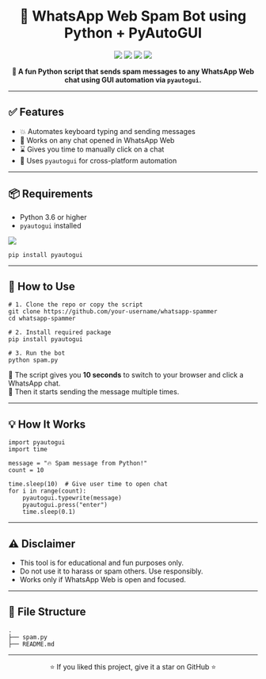 <!-- GitHub-Compatible README HTML -->

<h1 align="center">💬 WhatsApp Web Spam Bot using Python + PyAutoGUI</h1>

<p align="center">
  <img src="https://img.shields.io/badge/Python-3.8%2B-blue?logo=python" />
  <img src="https://img.shields.io/badge/Library-pyautogui-yellow?logo=python" />
  <img src="https://img.shields.io/badge/Platform-WhatsApp_Web-green?logo=whatsapp" />
  <img src="https://img.shields.io/badge/Automation-Keyboard/Mouse-red?logo=python" />
</p>

<p align="center">
  <strong>🚀 A fun Python script that sends spam messages to any WhatsApp Web chat using GUI automation via <code>pyautogui</code>.</strong>
</p>

<hr>

<h2>✅ Features</h2>
<ul>
  <li>💥 Automates keyboard typing and sending messages</li>
  <li>📱 Works on any chat opened in WhatsApp Web</li>
  <li>⌛ Gives you time to manually click on a chat</li>
  <li>🧠 Uses <code>pyautogui</code> for cross-platform automation</li>
</ul>

<hr>

<h2>📦 Requirements</h2>
<ul>
  <li>Python 3.6 or higher</li>
  <li><code>pyautogui</code> installed</li>
</ul>

<p>
  <a href="https://pypi.org/project/pyautogui/" target="_blank">
    <img src="https://img.shields.io/badge/pip%20install-pyautogui-orange?logo=pypi" />
  </a>
  <pre><code>pip install pyautogui</code></pre>
</p>

<hr>

<h2>🚀 How to Use</h2>

<pre><code># 1. Clone the repo or copy the script
git clone https://github.com/your-username/whatsapp-spammer
cd whatsapp-spammer

# 2. Install required package
pip install pyautogui

# 3. Run the bot
python spam.py
</code></pre>

<p>
  🔹 The script gives you <strong>10 seconds</strong> to switch to your browser and click a WhatsApp chat.<br>
  🔹 Then it starts sending the message multiple times.
</p>

<hr>

<h2>💡 How It Works</h2>

<pre><code>import pyautogui
import time

message = "🔥 Spam message from Python!"
count = 10

time.sleep(10)  # Give user time to open chat
for i in range(count):
    pyautogui.typewrite(message)
    pyautogui.press("enter")
    time.sleep(0.1)
</code></pre>

<hr>

<h2>⚠️ Disclaimer</h2>
<ul>
  <li>This tool is for educational and fun purposes only.</li>
  <li>Do not use it to harass or spam others. Use responsibly.</li>
  <li>Works only if WhatsApp Web is open and focused.</li>
</ul>

<hr>

<h2>📁 File Structure</h2>

<pre><code>.
├── spam.py
├── README.md
</code></pre>

<hr>

<p align="center">
  ⭐ If you liked this project, give it a star on GitHub ⭐
</p>
